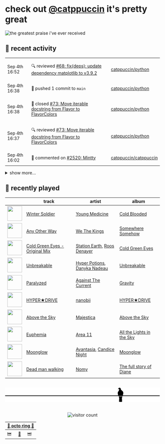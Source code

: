 # check out [@catppuccin](https://github.com/catppuccin) it's pretty great

![the greatest praise i've ever received](https://github.com/user-attachments/assets/ad888e4f-7a22-4eac-85a7-744eacd8eb46)

## 📅 recent activity

<!-- SCRIPT:REPLACE:GITHUB -->
<table>
<tbody>
<tr>
<td><span title='2024-09-04T16:52:26+00:00'>Sep 4th 16:52</span></td>
<td>

🔍 reviewed [#68: fix(deps): update dependency matplotlib to v3.9.2](https://github.com/catppuccin/python/pull/68)

</td>
<td>

[catppuccin/python](https://github.com/catppuccin/python)

</td>
</tr>
<tr>
<td><span title='2024-09-04T16:38:03+00:00'>Sep 4th 16:38</span></td>
<td>

🚢 pushed 1 commit to `main`

</td>
<td>

[catppuccin/python](https://github.com/catppuccin/python)

</td>
</tr>
<tr>
<td><span title='2024-09-04T16:38:02+00:00'>Sep 4th 16:38</span></td>
<td>

🎉 closed [#73: Move iterable docstring from Flavor to FlavorColors](https://github.com/catppuccin/python/pull/73)

</td>
<td>

[catppuccin/python](https://github.com/catppuccin/python)

</td>
</tr>
<tr>
<td><span title='2024-09-04T16:37:58+00:00'>Sep 4th 16:37</span></td>
<td>

🔍 reviewed [#73: Move iterable docstring from Flavor to FlavorColors](https://github.com/catppuccin/python/pull/73)

</td>
<td>

[catppuccin/python](https://github.com/catppuccin/python)

</td>
</tr>
<tr>
<td><span title='2024-09-04T16:02:02+00:00'>Sep 4th 16:02</span></td>
<td>

💬 commented on [#2520: Mintty](https://github.com/catppuccin/catppuccin/issues/2520)

</td>
<td>

[catppuccin/catppuccin](https://github.com/catppuccin/catppuccin)

</td>
</tr>
</tbody>
</table>

<details>
<summary>show more...</summary>
<table>
<tbody>
<tr>
<td><span title='2024-08-31T09:45:03+00:00'>Aug 31st 09:45</span></td>
<td>

🚢 pushed 1 commit to `main`

</td>
<td>

[backwardspy/casper-cogs](https://github.com/backwardspy/casper-cogs)

</td>
</tr>
<tr>
<td><span title='2024-08-25T10:53:56+00:00'>Aug 25th 10:53</span></td>
<td>

🚢 pushed 1 commit to `main`

</td>
<td>

[catppuccin/vscode](https://github.com/catppuccin/vscode)

</td>
</tr>
<tr>
<td><span title='2024-08-25T10:53:56+00:00'>Aug 25th 10:53</span></td>
<td>

🎉 closed [#432: chore: release main](https://github.com/catppuccin/vscode/pull/432)

</td>
<td>

[catppuccin/vscode](https://github.com/catppuccin/vscode)

</td>
</tr>
<tr>
<td><span title='2024-08-25T10:53:52+00:00'>Aug 25th 10:53</span></td>
<td>

🔍 reviewed [#432: chore: release main](https://github.com/catppuccin/vscode/pull/432)

</td>
<td>

[catppuccin/vscode](https://github.com/catppuccin/vscode)

</td>
</tr>
<tr>
<td><span title='2024-08-24T22:24:02+00:00'>Aug 24th 22:24</span></td>
<td>

✅ closed [#430: Sync icon pack broken when color theme is changed via UI](https://github.com/catppuccin/vscode/issues/430)

</td>
<td>

[catppuccin/vscode](https://github.com/catppuccin/vscode)

</td>
</tr>
<tr>
<td><span title='2024-08-24T22:24:02+00:00'>Aug 24th 22:24</span></td>
<td>

✅ closed [#430: Sync icon pack broken when color theme is changed via UI](https://github.com/catppuccin/vscode/issues/430)

</td>
<td>

[catppuccin/vscode](https://github.com/catppuccin/vscode)

</td>
</tr>
<tr>
<td><span title='2024-08-24T22:24:02+00:00'>Aug 24th 22:24</span></td>
<td>

🚢 pushed 1 commit to `main`

</td>
<td>

[catppuccin/vscode](https://github.com/catppuccin/vscode)

</td>
</tr>
<tr>
<td><span title='2024-08-24T22:24:01+00:00'>Aug 24th 22:24</span></td>
<td>

🎉 closed [#431: Fix desync between icon pack and color theme](https://github.com/catppuccin/vscode/pull/431)

</td>
<td>

[catppuccin/vscode](https://github.com/catppuccin/vscode)

</td>
</tr>
<tr>
<td><span title='2024-08-24T22:19:26+00:00'>Aug 24th 22:19</span></td>
<td>

🔍 reviewed [#431: Fix desync between icon pack and color theme](https://github.com/catppuccin/vscode/pull/431)

</td>
<td>

[catppuccin/vscode](https://github.com/catppuccin/vscode)

</td>
</tr>
<tr>
<td><span title='2024-08-15T20:00:40+00:00'>Aug 15th 20:00</span></td>
<td>

🚢 pushed 1 commit to `main`

</td>
<td>

[catppuccin/python](https://github.com/catppuccin/python)

</td>
</tr>
<tr>
<td><span title='2024-08-15T20:00:40+00:00'>Aug 15th 20:00</span></td>
<td>

🎉 closed [#69: fix(scripts/build-gh-pages): add `code` selector for pygments styles](https://github.com/catppuccin/python/pull/69)

</td>
<td>

[catppuccin/python](https://github.com/catppuccin/python)

</td>
</tr>
<tr>
<td><span title='2024-08-15T20:00:34+00:00'>Aug 15th 20:00</span></td>
<td>

🔍 reviewed [#69: fix(scripts/build-gh-pages): add `code` selector for pygments styles](https://github.com/catppuccin/python/pull/69)

</td>
<td>

[catppuccin/python](https://github.com/catppuccin/python)

</td>
</tr>
<tr>
<td><span title='2024-08-07T11:53:51+00:00'>Aug 7th 11:53</span></td>
<td>

🚀 opened [#156: tradukoj(en): plifluigi iom el la anglaj frazoj](https://github.com/Esperanto/kurso-zagreba-metodo/pull/156)

</td>
<td>

[Esperanto/kurso-zagreba-metodo](https://github.com/Esperanto/kurso-zagreba-metodo)

</td>
</tr>
<tr>
<td><span title='2024-08-07T11:42:50+00:00'>Aug 7th 11:42</span></td>
<td>

🚢 pushed 1 commit to `en-tradukoj`

</td>
<td>

[backwardspy/kurso-zagreba-metodo](https://github.com/backwardspy/kurso-zagreba-metodo)

</td>
</tr>
</tbody>
</table>
</details>
<!-- SCRIPT:REPLACE:GITHUB -->

## 🎵 recently played

<!-- SCRIPT:REPLACE:SPOTIFY -->
| | track | artist | album |
| - | - | - | - |
| <img src="https://i.scdn.co/image/ab67616d00004851dbb712b713f600cf86348a01" width="48" height="48"> | [Winter Soldier](https://open.spotify.com/track/6kmBJSaEfwhOXsmotTucb3) | [Young Medicine](https://open.spotify.com/artist/0Cojc5p5tlHl9I61q3ddjQ) | [Cold Blooded](https://open.spotify.com/track/6kmBJSaEfwhOXsmotTucb3) |
| <img src="https://i.scdn.co/image/ab67616d00004851734dbf67d585a457a8d2b676" width="48" height="48"> | [Any Other Way](https://open.spotify.com/track/5FYlc7iKGQTlXjIKdBSgWB) | [We The Kings](https://open.spotify.com/artist/3ao3jf5d70Tf4fPh2bnXVl) | [Somewhere Somehow](https://open.spotify.com/track/5FYlc7iKGQTlXjIKdBSgWB) |
| <img src="https://i.scdn.co/image/ab67616d00004851728fc6916cc9b13939d9fc2d" width="48" height="48"> | [Cold Green Eyes - Original Mix](https://open.spotify.com/track/2gtBcLNjFMi8l5xSz66Fsb) | [Station Earth](https://open.spotify.com/artist/1G9FmqZJybVEOXqMOR5usy), [Roos Denayer](https://open.spotify.com/artist/0tsKdteyh5ArMn3pAUiSff) | [Cold Green Eyes](https://open.spotify.com/track/2gtBcLNjFMi8l5xSz66Fsb) |
| <img src="https://i.scdn.co/image/ab67616d0000485165ea5118968a9350b8407cd3" width="48" height="48"> | [Unbreakable](https://open.spotify.com/track/2vv86bXUFmRsUi5s0tw8oW) | [Hyper Potions](https://open.spotify.com/artist/1KkjjsBwGqU2YjS9OIucZV), [Danyka Nadeau](https://open.spotify.com/artist/1bZhxzq9mhYkPf0wdxGko9) | [Unbreakable](https://open.spotify.com/track/2vv86bXUFmRsUi5s0tw8oW) |
| <img src="https://i.scdn.co/image/ab67616d00004851cb7523307aac3e10b66bef40" width="48" height="48"> | [Paralyzed](https://open.spotify.com/track/6DPFE45zF8qhcyZWpNLpQz) | [Against The Current](https://open.spotify.com/artist/6yhD1KjhLxIETFF7vIRf8B) | [Gravity](https://open.spotify.com/track/6DPFE45zF8qhcyZWpNLpQz) |
| <img src="https://i.scdn.co/image/ab67616d00004851c7b06503ea51535b5b986a16" width="48" height="48"> | [HYPER★DRIVE](https://open.spotify.com/track/7B24A46hAbb1nPKhj1MkIl) | [nanobii](https://open.spotify.com/artist/7mUsBZ6g6BbAu2MBU8Nsu3) | [HYPER★DRIVE](https://open.spotify.com/track/7B24A46hAbb1nPKhj1MkIl) |
| <img src="https://i.scdn.co/image/ab67616d00004851c097a06bab3b8045b498e28c" width="48" height="48"> | [Above the Sky](https://open.spotify.com/track/02WitL66kM2ObNDkM95rFD) | [Majestica](https://open.spotify.com/artist/52lkxAYfC9ypaPJ2EB22ki) | [Above the Sky](https://open.spotify.com/track/02WitL66kM2ObNDkM95rFD) |
| <img src="https://i.scdn.co/image/ab67616d0000485122cfd1daab517361e7987929" width="48" height="48"> | [Euphemia](https://open.spotify.com/track/1hSjuzr4RQOVkpLOICoD37) | [Area 11](https://open.spotify.com/artist/3jULn43a6xfzqleyeFjPIq) | [All the Lights in the Sky](https://open.spotify.com/track/1hSjuzr4RQOVkpLOICoD37) |
| <img src="https://i.scdn.co/image/ab67616d0000485195e61d19d37a4c0a34e6f952" width="48" height="48"> | [Moonglow](https://open.spotify.com/track/1fKaObKEtnVZrnhcqqLKAx) | [Avantasia](https://open.spotify.com/artist/1Ih0fEQQsy9EeAJbYEeQRa), [Candice Night](https://open.spotify.com/artist/4ZM0E70MLZ38Bj1g300V18) | [Moonglow](https://open.spotify.com/track/1fKaObKEtnVZrnhcqqLKAx) |
| <img src="https://i.scdn.co/image/ab67616d00004851b70ab308e75b47b297013f66" width="48" height="48"> | [Dead man walking](https://open.spotify.com/track/3WQAnAi1JAG6xjJdUZqqw4) | [Nomy](https://open.spotify.com/artist/20bAxKr0YrCvceZeLqs37e) | [The full story of Diane](https://open.spotify.com/track/3WQAnAi1JAG6xjJdUZqqw4) |

<!-- SCRIPT:REPLACE:SPOTIFY -->

<br>

<div align="center">

<picture>
    <source media="(prefers-color-scheme: light)" srcset="assets/pigeon-light.svg">
    <source media="(prefers-color-scheme: dark)" srcset="assets/pigeon-dark.svg">
    <img alt="pigeon sitting on a wire" src="assets/pigeon-light.svg">
</picture>

<br>
<br>

![visitor count](https://profile-counter.glitch.me/backwardspy/count.svg)

<table>
    <thead>
        <th colspan="3"><a href="https://octo-ring.com">🐙 octo ring 🐙</a></th>
    </thead>
    <tbody>
        <td><a href="https://octo-ring.com/p/backwardspy/prev">⏮️</a></td>
        <td><a href="https://octo-ring.com/p/backwardspy/random">🔀</a></td>
        <td><a href="https://octo-ring.com/p/backwardspy/next">⏭️</a></td>
    </tbody>
</table>

</div>
